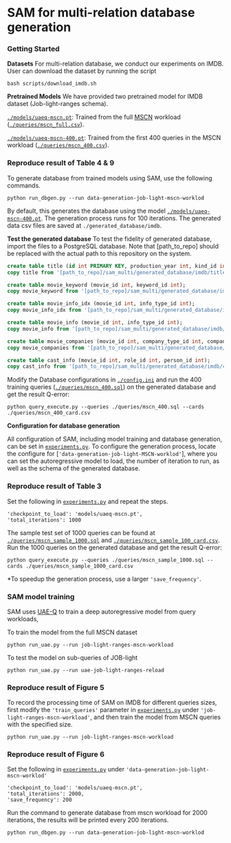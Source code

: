# SAM for multi-relation database generation
### Getting Started

**Datasets** For multi-relation database, we conduct our experiments on IMDB. User can download the dataset by running the script
```
bash scripts/download_imdb.sh
```
**Pretrained Models** We have provided two pretrained model for IMDB dataset (Job-light-ranges schema). 

[`./models/uaeq-mscn.pt`](./models/uaeq-mscn.pt): Trained from the full [MSCN](https://github.com/andreaskipf/learnedcardinalities) workload ([`./queries/mscn_full.csv`](./queries/mscn_full.csv)).

[`./models/uaeq-mscn-400.pt`](./models/uaeq-mscn.pt): Trained from the first 400 queries in the MSCN workload ([`./queries/mscn_400.csv`](./queries/mscn_400.csv)).

### Reproduce result of Table 4 & 9

To generate database from trained models using SAM, use the following commands.
```
python run_dbgen.py --run data-generation-job-light-mscn-worklod
```
By default, this generates the database using the model [`./models/uaeq-mscn-400.pt`](./models/uaeq-mscn.pt). The generation process runs for 100 iterations. The generated data csv files are saved at `./generated_database/imdb`.

**Test the generated database** To test the fidelity of generated database, import the files to a PostgreSQL database. Note that [path_to_repo] should be replaced with the actual path to this repository on the system.
```sql
create table title (id int PRIMARY KEY, production_year int, kind_id int);
copy title from '[path_to_repo]/sam_multi/generated_database/imdb/title_100.csv' delimiter ',' header csv;

create table movie_keyword (movie_id int, keyword_id int);
copy movie_keyword from '[path_to_repo]/sam_multi/generated_database/imdb/movie_keyword_100.csv' delimiter ',' header csv;

create table movie_info_idx (movie_id int, info_type_id int);
copy movie_info_idx from '[path_to_repo]/sam_multi/generated_database/imdb/movie_info_idx_100.csv' delimiter ',' header csv;

create table movie_info (movie_id int, info_type_id int);
copy movie_info from '[path_to_repo]/sam_multi/generated_database/imdb/movie_info_100.csv' delimiter ',' header csv;

create table movie_companies (movie_id int, company_type_id int, company_id int);
copy movie_companies from '[path_to_repo]/sam_multi/generated_database/imdb/movie_companies_100.csv' delimiter ',' header csv;

create table cast_info (movie_id int, role_id int, person_id int);
copy cast_info from '[path_to_repo]/sam_multi/generated_database/imdb/cast_info_100.csv' delimiter ',' header csv;
```

Modify the Database configurations in [`./config.ini`](./config.ini) and run the 400 training queries ([`./queries/mscn_400.sql`](./queries/mscn_400.sql)) on the generated database and get the result Q-error:
```
python query_execute.py --queries ./queries/mscn_400.sql --cards ./queries/mscn_400_card.csv
```

 
**Configuration for database generation**

All configuration of SAM, including model training and database generation, can be set in [`experiments.py`](./experiments.py). To configure the generation process, locate the configure for [`'data-generation-job-light-MSCN-worklod'`], where you can set the autoregressive model to load, the number of iteration to run, as well as the schema of the generated database.

### Reproduce result of Table 3
Set the following in [`experiments.py`](./experiments.py) and repeat the steps.
```
'checkpoint_to_load': 'models/uaeq-mscn.pt',
'total_iterations': 1000
```

The sample test set of 1000 queries can be found at [`./queries/mscn_sample_1000.sql`](./queries/mscn_sample_1000.sql) and [`./queries/mscn_sample_100_card.csv`](./queries/mscn_sample_1000_card.csv). Run the 1000 queries on the generated database and get the result Q-error:
```
python query_execute.py --queries ./queries/mscn_sample_1000.sql --cards ./queries/mscn_sample_1000_card.csv
```


*To speedup the generation process, use a larger `'save_frequency'`.

### SAM model training
SAM uses [UAE-Q](https://github.com/pagegitss/UAE) to train a deep autoregressive model from query workloads, 

To train the model from the full MSCN dataset
```
python run_uae.py --run job-light-ranges-mscn-workload
```

To test the model on sub-queries of JOB-light
```
python run_uae.py --run uae-job-light-ranges-reload
```


### Reproduce result of Figure 5
To record the processing time of SAM on IMDB for different queries sizes, first modify the `'train_queries'` parameter in [`experiments.py`](./experiments.py) under `'job-light-ranges-mscn-workload'`, and then train the model from MSCN queries with the specified size.
```
python run_uae.py --run job-light-ranges-mscn-workload
``` 

### Reproduce result of Figure 6
Set the following in [`experiments.py`](./experiments.py) under `'data-generation-job-light-mscn-worklod'`
```
'checkpoint_to_load': 'models/uaeq-mscn.pt',
'total_iterations': 2000,
'save_frequency': 200
```
Run the command to generate database from mscn workload for 2000 iterations, the results will be printed every 200 iterations.
```
python run_dbgen.py --run data-generation-job-light-mscn-worklod
```

